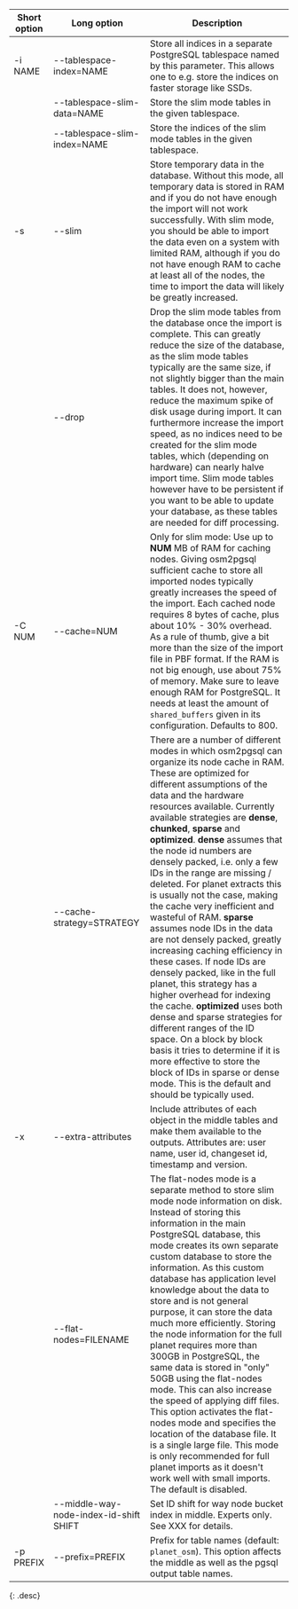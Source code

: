 | Short option | Long option | Description |
| ------------ | ----------- | --- |
| -i NAME      | \--tablespace-index=NAME | Store all indices in a separate PostgreSQL tablespace named by this parameter. This allows one to e.g. store the indices on faster storage like SSDs. |
|              | \--tablespace-slim-data=NAME | Store the slim mode tables in the given tablespace. |
|              | \--tablespace-slim-index=NAME | Store the indices of the slim mode tables in the given tablespace. |
| -s           | \--slim | Store temporary data in the database. Without this mode, all temporary data is stored in RAM and if you do not have enough the import will not work successfully. With slim mode, you should be able to import the data even on a system with limited RAM, although if you do not have enough RAM to cache at least all of the nodes, the time to import the data will likely be greatly increased. |
|              | \--drop | Drop the slim mode tables from the database once the import is complete. This can greatly reduce the size of the database, as the slim mode tables typically are the same size, if not slightly bigger than the main tables. It does not, however, reduce the maximum spike of disk usage during import. It can furthermore increase the import speed, as no indices need to be created for the slim mode tables, which (depending on hardware) can nearly halve import time. Slim mode tables however have to be persistent if you want to be able to update your database, as these tables are needed for diff processing.
| -C NUM       | \--cache=NUM | Only for slim mode: Use up to **NUM** MB of RAM for caching nodes. Giving osm2pgsql sufficient cache to store all imported nodes typically greatly increases the speed of the import. Each cached node requires 8 bytes of cache, plus about 10% - 30% overhead. As a rule of thumb, give a bit more than the size of the import file in PBF format. If the RAM is not big enough, use about 75% of memory. Make sure to leave enough RAM for PostgreSQL. It needs at least the amount of `shared_buffers` given in its configuration. Defaults to 800. |
|              | \--cache-strategy=STRATEGY | There are a number of different modes in which osm2pgsql can organize its node cache in RAM. These are optimized for different assumptions of the data and the hardware resources available. Currently available strategies are **dense**, **chunked**, **sparse** and **optimized**. **dense** assumes that the node id numbers are densely packed, i.e. only a few IDs in the range are missing / deleted. For planet extracts this is usually not the case, making the cache very inefficient and wasteful of RAM. **sparse** assumes node IDs in the data are not densely packed, greatly increasing caching efficiency in these cases. If node IDs are densely packed, like in the full planet, this strategy has a higher overhead for indexing the cache. **optimized** uses both dense and sparse strategies for different ranges of the ID space. On a block by block basis it tries to determine if it is more effective to store the block of IDs in sparse or dense mode. This is the default and should be typically used. |
| -x           | \--extra-attributes | Include attributes of each object in the middle tables and make them available to the outputs. Attributes are: user name, user id, changeset id, timestamp and version. |
|              | \--flat-nodes=FILENAME | The flat-nodes mode is a separate method to store slim mode node information on disk. Instead of storing this information in the main PostgreSQL database, this mode creates its own separate custom database to store the information. As this custom database has application level knowledge about the data to store and is not general purpose, it can store the data much more efficiently. Storing the node information for the full planet requires more than 300GB in PostgreSQL, the same data is stored in "only" 50GB using the flat-nodes mode. This can also increase the speed of applying diff files. This option activates the flat-nodes mode and specifies the location of the database file. It is a single large file. This mode is only recommended for full planet imports as it doesn't work well with small imports. The default is disabled. |
|              | \--middle-way-node-index-id-shift SHIFT | Set ID shift for way node bucket index in middle. Experts only. See XXX for details. |
| -p PREFIX    | \--prefix=PREFIX                        | Prefix for table names (default: `planet_osm`). This option affects the middle as well as the pgsql output table names. |
{: .desc}
